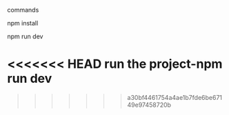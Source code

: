 commands

npm install

npm run dev

<<<<<<< HEAD
run the project-npm run dev
=======
>>>>>>> a30bf4461754a4ae1b7fde6be67149e97458720b
